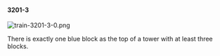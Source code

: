 #### 3201-3
![train-3201-3-0.png](https://github.com/lil-lab/nlvr/raw/master/nlvr/train/images/37/train-3201-3-0.png "train-3201-3-0.png")

There is exactly one blue block as the top of a tower with at least three blocks.